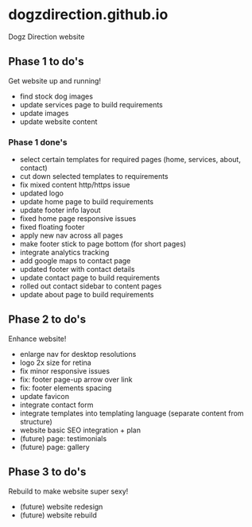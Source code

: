 # dogzdirection.github.io
Dogz Direction website

## Phase 1 to do's
Get website up and running!
- find stock dog images
- update services page to build requirements
- update images
- update website content

### Phase 1 done's
- select certain templates for required pages (home, services, about, contact)
- cut down selected templates to requirements
- fix mixed content http/https issue
- updated logo
- update home page to build requirements
- update footer info layout
- fixed home page responsive issues
- fixed floating footer
- apply new nav across all pages
- make footer stick to page bottom (for short pages)
- integrate analytics tracking
- add google maps to contact page
- updated footer with contact details
- update contact page to build requirements
- rolled out contact sidebar to content pages
- update about page to build requirements

## Phase 2 to do's
Enhance website!
- enlarge nav for desktop resolutions
- logo 2x size for retina
- fix minor responsive issues
- fix: footer page-up arrow over link
- fix: footer elements spacing
- update favicon
- integrate contact form
- integrate templates into templating language (separate content from structure)
- website basic SEO integration + plan
- (future) page: testimonials
- (future) page: gallery

## Phase 3 to do's
Rebuild to make website super sexy!
- (future) website redesign
- (future) website rebuild
